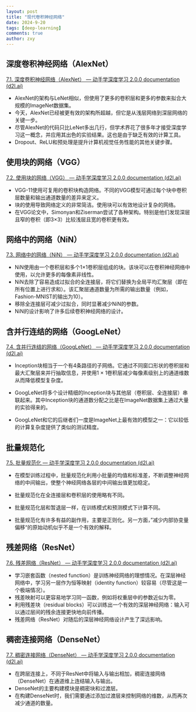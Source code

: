 ```yaml
---
layout: post
title: "现代卷积神经网络"
date: 2024-9-20
tags: [deep-learning]
comments: true
author: zxy
---
```


## 深度卷积神经网络（AlexNet）

[7.1. 深度卷积神经网络（AlexNet） — 动手学深度学习 2.0.0 documentation (d2l.ai)](https://zh-v2.d2l.ai/chapter_convolutional-modern/alexnet.html)

- AlexNet的架构与LeNet相似，但使用了更多的卷积层和更多的参数来拟合大规模的ImageNet数据集。
- 今天，AlexNet已经被更有效的架构所超越，但它是从浅层网络到深层网络的关键一步。
- 尽管AlexNet的代码只比LeNet多出几行，但学术界花了很多年才接受深度学习这一概念，并应用其出色的实验结果。这也是由于缺乏有效的计算工具。
- Dropout、ReLU和预处理是提升计算机视觉任务性能的其他关键步骤。

## 使用块的网络（VGG）

[7.2. 使用块的网络（VGG） — 动手学深度学习 2.0.0 documentation (d2l.ai)](https://zh-v2.d2l.ai/chapter_convolutional-modern/vgg.html)

- VGG-11使用可复用的卷积块构造网络。不同的VGG模型可通过每个块中卷积层数量和输出通道数量的差异来定义。
- 块的使用导致网络定义的非常简洁。使用块可以有效地设计复杂的网络。
- 在VGG论文中，Simonyan和Ziserman尝试了各种架构。特别是他们发现深层且窄的卷积（即3×3）比较浅层且宽的卷积更有效。

## 网络中的网络（NiN）

[7.3. 网络中的网络（NiN） — 动手学深度学习 2.0.0 documentation (d2l.ai)](https://zh-v2.d2l.ai/chapter_convolutional-modern/nin.html)

- NiN使用由一个卷积层和多个1×1卷积层组成的块。该块可以在卷积神经网络中使用，以允许更多的每像素非线性。
- NiN去除了容易造成过拟合的全连接层，将它们替换为全局平均汇聚层（即在所有位置上进行求和）。该汇聚层通道数量为所需的输出数量（例如，Fashion-MNIST的输出为10）。
- 移除全连接层可减少过拟合，同时显著减少NiN的参数。
- NiN的设计影响了许多后续卷积神经网络的设计。

## 含并行连结的网络（GoogLeNet）

[7.4. 含并行连结的网络（GoogLeNet） — 动手学深度学习 2.0.0 documentation (d2l.ai)](https://zh-v2.d2l.ai/chapter_convolutional-modern/googlenet.html)

- Inception块相当于一个有4条路径的子网络。它通过不同窗口形状的卷积层和最大汇聚层来并行抽取信息，并使用1 × 1卷积层减少每像素级别上的通道维数从而降低模型复杂度。

- GoogLeNet将多个设计精细的Inception块与其他层（卷积层、全连接层）串联起来。其中Inception块的通道数分配之比是在ImageNet数据集上通过大量的实验得来的。

- GoogLeNet和它的后继者们一度是ImageNet上最有效的模型之一：它以较低的计算复杂度提供了类似的测试精度。

## 批量规范化

[7.5. 批量规范化 — 动手学深度学习 2.0.0 documentation (d2l.ai)](https://zh-v2.d2l.ai/chapter_convolutional-modern/batch-norm.html)

- 在模型训练过程中，批量规范化利用小批量的均值和标准差，不断调整神经网络的中间输出，使整个神经网络各层的中间输出值更加稳定。

- 批量规范化在全连接层和卷积层的使用略有不同。

- 批量规范化层和暂退层一样，在训练模式和预测模式下计算不同。

- 批量规范化有许多有益的副作用，主要是正则化。另一方面，”减少内部协变量偏移“的原始动机似乎不是一个有效的解释。

## 残差网络（ResNet）

[7.6. 残差网络（ResNet） — 动手学深度学习 2.0.0 documentation (d2l.ai)](https://zh-v2.d2l.ai/chapter_convolutional-modern/resnet.html)

- 学习嵌套函数（nested function）是训练神经网络的理想情况。在深层神经网络中，学习另一层作为恒等映射（identity function）较容易（尽管这是一个极端情况）。
- 残差映射可以更容易地学习同一函数，例如将权重层中的参数近似为零。
- 利用残差块（residual blocks）可以训练出一个有效的深层神经网络：输入可以通过层间的残余连接更快地向前传播。
- 残差网络（ResNet）对随后的深层神经网络设计产生了深远影响。

## 稠密连接网络（DenseNet）

[7.7. 稠密连接网络（DenseNet） — 动手学深度学习 2.0.0 documentation (d2l.ai)](https://zh-v2.d2l.ai/chapter_convolutional-modern/densenet.html)

- 在跨层连接上，不同于ResNet中将输入与输出相加，稠密连接网络（DenseNet）在通道维上连结输入与输出。
- DenseNet的主要构建模块是稠密块和过渡层。
- 在构建DenseNet时，我们需要通过添加过渡层来控制网络的维数，从而再次减少通道的数量。
